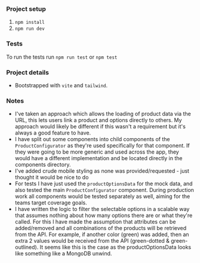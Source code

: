 ### Project setup

1. `npm install`
2. `npm run dev`

### Tests

To run the tests run `npm run test` or `npm test`

### Project details

- Bootstrapped with `vite` and `tailwind`.

### Notes

- I've taken an approach which allows the loading of product data via the URL, this lets users link a product and options directly to others. My approach would likely be different if this wasn't a requirement but it's always a good feature to have.
- I have split out some components into child components of the `ProductConfigurator` as they're used specifically for that component. If they were going to be more generic and used across the app, they would have a different implementation and be located directly in the components directory.
- I've added crude mobile styling as none was provided/requested - just thought it would be nice to do
- For tests I have just used the `productOptionsData` for the mock data, and also tested the main `ProductConfigurator` component. During production work all components would be tested separately as well, aiming for the teams target coverage goals.
- I have written the logic to filter the selectable options in a scalable way that assumes nothing about how many options there are or what they're called. For this I have made the assumption that attributes can be added/removed and all combinations of the products will be retrieved from the API. For example, if another color (green) was added, then an extra 2 values would be received from the API (green-dotted & green-outlined). It seems like this is the case as the productOptionsData looks like something like a MongoDB unwind.
